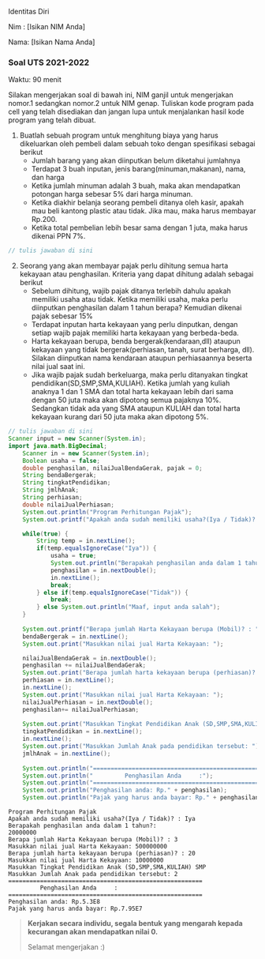 Identitas Diri

Nim : [Isikan NIM Anda]

Nama: [Isikan Nama Anda]

### Soal UTS 2021-2022
Waktu: 90 menit

Silakan mengerjakan soal di bawah ini, NIM ganjil untuk mengerjakan nomor.1 sedangkan nomor.2 untuk NIM genap. Tuliskan
kode program pada cell yang telah disediakan dan jangan lupa untuk menjalankan hasil kode program yang telah dibuat.

1. Buatlah sebuah program untuk menghitung biaya yang harus dikeluarkan oleh pembeli dalam sebuah toko dengan spesifikasi sebagai berikut
    + Jumlah barang yang akan diinputkan belum diketahui jumlahnya
    + Terdapat 3 buah inputan, jenis barang(minuman,makanan), nama, dan harga
    + Ketika jumlah minuman adalah 3 buah, maka akan mendapatkan potongan harga sebesar 5% dari harga minuman.
    + Ketika diakhir belanja seorang pembeli ditanya oleh kasir, apakah mau beli kantong plastic atau tidak. Jika mau, maka harus membayar Rp.200.
    + Ketika total pembelian lebih besar sama dengan 1 juta, maka harus dikenai PPN 7%.


```Java
// tulis jawaban di sini
```

2.	Seorang yang akan membayar pajak perlu dihitung semua harta kekayaan atau penghasilan. Kriteria yang dapat dihitung adalah sebagai berikut
    + Sebelum dihitung, wajib pajak ditanya terlebih dahulu apakah memiliki usaha atau tidak. Ketika memiliki usaha, maka perlu diinputkan penghasilan dalam 1 tahun berapa? Kemudian dikenai pajak sebesar 15%
    + Terdapat inputan harta kekayaan yang perlu dinputkan, dengan setiap wajib pajak memiliki harta kekayaan yang berbeda-beda.
    + Harta kekayaan berupa, benda bergerak(kendaraan,dll) ataupun kekayaan yang tidak bergerak(perhiasan, tanah, surat berharga, dll). Silakan diinputkan nama kendaraan ataupun perhiasaannya beserta nilai jual saat ini.
    + Jika wajib pajak sudah berkeluarga, maka perlu ditanyakan tingkat pendidikan(SD,SMP,SMA,KULIAH). Ketika jumlah yang kuliah anaknya 1 dan 1 SMA dan total harta kekayaan lebih dari sama dengan 50 juta maka akan dipotong semua pajaknya 10%. Sedangkan tidak ada yang SMA ataupun KULIAH dan total harta kekayaan kurang dari 50 juta maka akan dipotong 5%.


```Java
// tulis jawaban di sini
Scanner input = new Scanner(System.in);
import java.math.BigDecimal;  
    Scanner in = new Scanner(System.in);
    Boolean usaha = false;
    double penghasilan, nilaiJualBendaGerak, pajak = 0;
    String bendaBergerak;
    String tingkatPendidikan;
    String jmlhAnak;
    String perhiasan;
    double nilaiJualPerhiasan;
    System.out.println("Program Perhitungan Pajak"); 
    System.out.printf("Apakah anda sudah memiliki usaha?(Iya / Tidak)? : ");

    while(true) {
        String temp = in.nextLine();
        if(temp.equalsIgnoreCase("Iya")) {
            usaha = true;
            System.out.println("Berapakah penghasilan anda dalam 1 tahun?: ");
            penghasilan = in.nextDouble();
            in.nextLine();
            break;
        } else if(temp.equalsIgnoreCase("Tidak")) {
            break;
        } else System.out.println("Maaf, input anda salah");
    }
    
    System.out.printf("Berapa jumlah Harta Kekayaan berupa (Mobil)? : ");
    bendaBergerak = in.nextLine();
    System.out.print("Masukkan nilai jual Harta Kekayaan: ");

    nilaiJualBendaGerak = in.nextDouble();
    penghasilan += nilaiJualBendaGerak;
    System.out.print("Berapa jumlah harta kekayaan berupa (perhiasan)? : ");
    perhiasan = in.nextLine();
    in.nextLine();
    System.out.print("Masukkan nilai jual Harta Kekayaan: ");
    nilaiJualPerhiasan = in.nextDouble();
    penghasilan+= nilaiJualPerhiasan;
    
    System.out.print("Masukkan Tingkat Pendidikan Anak (SD,SMP,SMA,KULIAH) ");
    tingkatPendidikan = in.nextLine();
    in.nextLine();
    System.out.print("Masukkan Jumlah Anak pada pendidikan tersebut: ");
    jmlhAnak = in.nextLine();
    
    System.out.println("======================================================="); 
    System.out.println("         Penghasilan Anda     :"); 
    System.out.println("======================================================="); 
    System.out.println("Penghasilan anda: Rp." + penghasilan);    
    System.out.println("Pajak yang harus anda bayar: Rp." + penghasilan * 0.15);

```

    Program Perhitungan Pajak
    Apakah anda sudah memiliki usaha?(Iya / Tidak)? : Iya
    Berapakah penghasilan anda dalam 1 tahun?: 
    20000000
    Berapa jumlah Harta Kekayaan berupa (Mobil)? : 3
    Masukkan nilai jual Harta Kekayaan: 500000000
    Berapa jumlah harta kekayaan berupa (perhiasan)? : 20
    Masukkan nilai jual Harta Kekayaan: 10000000
    Masukkan Tingkat Pendidikan Anak (SD,SMP,SMA,KULIAH) SMP
    Masukkan Jumlah Anak pada pendidikan tersebut: 2
    =======================================================
             Penghasilan Anda     :
    =======================================================
    Penghasilan anda: Rp.5.3E8
    Pajak yang harus anda bayar: Rp.7.95E7


> **Kerjakan secara individu, segala bentuk yang mengarah kepada kecurangan akan mendapatkan nilai 0.**
>
> Selamat mengerjakan :)

